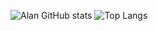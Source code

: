 ![Alan GitHub stats](https://github-readme-stats.vercel.app/api?username=alanmafer&show_icons=true&theme=transparent)
![Top Langs](https://github-readme-stats.vercel.app/api/top-langs/?username=alanmafer&hide_progress=true)
